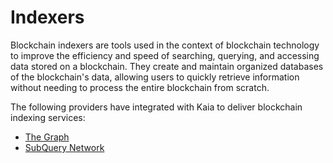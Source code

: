 # Indexers

Blockchain indexers are tools used in the context of blockchain technology to improve the efficiency and speed of searching, querying, and accessing data stored on a blockchain. They create and maintain organized databases of the blockchain's data, allowing users to quickly retrieve information without needing to process the entire blockchain from scratch.

The following providers have integrated with Kaia to deliver blockchain indexing services:

* [The Graph](https://thegraph.com/)
* [SubQuery Network](https://academy.subquery.network/)
